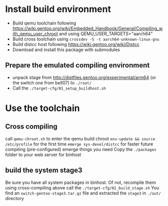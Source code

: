 # Install build environment

- Build qemu toolchain following https://wiki.gentoo.org/wiki/Embedded_Handbook/General/Compiling_with_qemu_user_chroot and using QEMU_USER_TARGETS="aarch64"
- Build cross toolchain using `crossdev -S -t aarch64-unknown-linux-gnu`
- Build distcc host following https://wiki.gentoo.org/wiki/Distcc
- Download and install this package with submodules

## Prepare the emulated compiling environment
- unpack stage from http://distfiles.gentoo.org/experimental/arm64 (or the switch one from bell07) to `./root/`
- Call the `./target-cfg/01_setup_buildhost.sh`

# Use the toolchain
## Cross compiling
call `qemu-chroot.sh` to enter the qemu build chroot
`env-update && source /etc/profile` for the first time
`emerge sys-devel/distcc` for faster future compiling (pre-configured)
emerge things you need
Copy the `./packages` folder to your web server for binhost

## build the system stage3
Be sure you have all system packages in binhost. Of not, recompile them using cross-compiling above
call the `./target-cfg/02_build_stage.sh`
You find an `switch-gentoo-stage3.tar.gz` file and extracted the `stage3` in `./out/` directory
